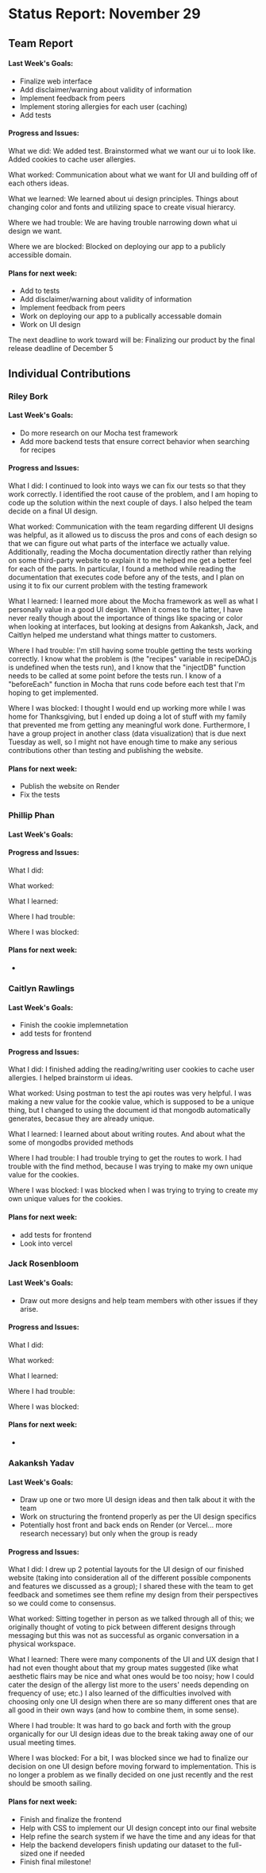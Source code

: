 # Status Report: November 29
## Team Report
#### Last Week's Goals:
- Finalize web interface
- Add disclaimer/warning about validity of information
- Implement feedback from peers
- Implement storing allergies for each user (caching)
- Add tests

#### Progress and Issues:
What we did: We added test. Brainstormed what we want our ui to look like.
Added cookies to cache user allergies.

What worked: Communication about what we want for UI and building off of each
others ideas.

What we learned: We learned about ui design principles. Things about changing color
and fonts and utilizing space to create visual hierarcy.

Where we had trouble: We are having trouble narrowing down what ui design we want.

Where we are blocked: Blocked on deploying our app to a publicly accessible domain.

#### Plans for next week:
- Add to tests
- Add disclaimer/warning about validity of information
- Implement feedback from peers
- Work on deploying our app to a publically accessable domain
- Work on UI design


The next deadline to work toward will be: Finalizing our product by the final 
release deadline of December 5

## Individual Contributions
### Riley Bork
#### Last Week's Goals:
- Do more research on our Mocha test framework
- Add more backend tests that ensure correct behavior when searching for 
recipes

#### Progress and Issues:
What I did: I continued to look into ways we can fix our tests so that they 
work correctly. I identified the root cause of the problem, and I am hoping to 
code up the solution within the next couple of days. I also helped the team 
decide on a final UI design.

What worked: Communication with the team regarding different UI designs was 
helpful, as it allowed us to discuss the pros and cons of each design so that
we can figure out what parts of the interface we actually value. Additionally, 
reading the Mocha documentation directly rather than relying on some 
third-party website to explain it to me helped me get a better feel for each 
of the parts. In particular, I found a method while reading the documentation 
that executes code before any of the tests, and I plan on using it to fix our 
current problem with the testing framework

What I learned: I learned more about the Mocha framework as well as what I 
personally value in a good UI design. When it comes to the latter, I have never
really though about the importance of things like spacing or color when looking
at interfaces, but looking at designs from Aakanksh, Jack, and Caitlyn helped
me understand what things matter to customers.

Where I had trouble: I'm still having some trouble getting the tests working 
correctly. I know what the problem is (the "recipes" variable in recipeDAO.js 
is undefined when the tests run), and I know that the "injectDB" function
needs to be called at some point before the tests run. I know of a "beforeEach"
function in Mocha that runs code before each test that I'm hoping to get 
implemented.

Where I was blocked: I thought I would end up working more while I was home 
for Thanksgiving, but I ended up doing a lot of stuff with my family that 
prevented me from getting any meaningful work done. Furthermore, I have a 
group project in another class (data visualization) that is due next Tuesday
as well, so I might not have enough time to make any serious contributions 
other than testing and publishing the website.

#### Plans for next week: 
- Publish the website on Render
- Fix the tests

### Phillip Phan
#### Last Week's Goals:

#### Progress and Issues:
What I did:

What worked:

What I learned:

Where I had trouble:

Where I was blocked:

#### Plans for next week: 
- 

### Caitlyn Rawlings
#### Last Week's Goals:
- Finish the cookie implemnetation
- add tests for frontend

#### Progress and Issues:
What I did: I finished adding the reading/writing user cookies to cache user allergies.
I helped brainstorm ui ideas.

What worked: Using postman to test the api routes was very helpful. I was making a new 
value for the cookie value, which is supposed to be a unique thing, but I changed to using 
the document id that mongodb automatically generates, becasue they are already unique.

What I learned: I learned about about writing routes. And about what the some of mongodbs 
provided methods

Where I had trouble: I had trouble trying to get the routes to work. I had trouble with the 
find method, because I was trying to make my own unique value for the cookies.

Where I was blocked: I was blocked when I was trying to trying to create my own 
unique values for the cookies.

#### Plans for next week: 
- add tests for frontend
- Look into vercel


### Jack Rosenbloom
#### Last Week's Goals:
- Draw out more designs and help team members with other issues if they arise.

#### Progress and Issues:
What I did: 

What worked: 

What I learned: 

Where I had trouble: 

Where I was blocked: 

#### Plans for next week: 
- 

### Aakanksh Yadav
#### Last Week's Goals:
- Draw up one or two more UI design ideas and then talk about it with the team
- Work on structuring the frontend properly as per the UI design specifics
- Potentially host front and back ends on Render (or Vercel... more research necessary) but only when the group is ready

#### Progress and Issues:
What I did: I drew up 2 potential layouts for the UI design of our finished website (taking into consideration all of the different possible components and features we discussed as a group); I shared these with the team to get feedback and sometimes see them refine my design from their perspectives so we could come to consensus.

What worked: Sitting together in person as we talked through all of this; we originally thought of voting to pick between different designs through messaging but this was not as successful as organic conversation in a physical workspace.

What I learned: There were many components of the UI and UX design that I had not even thought about that my group mates suggested (like what aesthetic flairs may be nice and what ones would be too noisy; how I could cater the design of the allergy list more to the users' needs depending on frequency of use; etc.) I also learned of the difficulties involved with choosing only one UI design when there are so many different ones that are all good in their own ways (and how to combine them, in some sense).

Where I had trouble: It was hard to go back and forth with the group organically for our UI design ideas due to the break taking away one of our usual meeting times.

Where I was blocked: For a bit, I was blocked since we had to finalize our decision on one UI design before moving forward to implementation. This is no longer a problem as we finally decided on one just recently and the rest should be smooth sailing.

#### Plans for next week:
- Finish and finalize the frontend
- Help with CSS to implement our UI design concept into our final website
- Help refine the search system if we have the time and any ideas for that
- Help the backend developers finish updating our dataset to the full-sized one if needed
- Finish final milestone!
